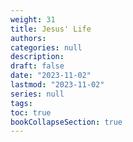 ```yaml
---
weight: 31
title: Jesus' Life
authors: 
categories: null
description: 
draft: false
date: "2023-11-02"
lastmod: "2023-11-02"
series: null
tags:
toc: true
bookCollapseSection: true
---
```







